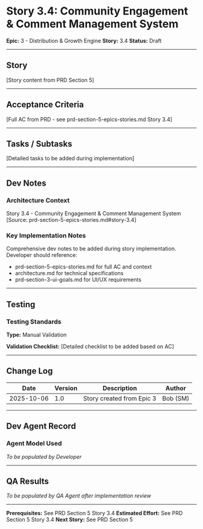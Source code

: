 # Story 3.4: Community Engagement & Comment Management System

**Epic:** 3 - Distribution & Growth Engine
**Story:** 3.4
**Status:** Draft

---

## Story

[Story content from PRD Section 5]

---

## Acceptance Criteria

[Full AC from PRD - see prd-section-5-epics-stories.md Story 3.4]

---

## Tasks / Subtasks

[Detailed tasks to be added during implementation]

---

## Dev Notes

### Architecture Context

Story 3.4 - Community Engagement & Comment Management System
[Source: prd-section-5-epics-stories.md#story-3.4]

### Key Implementation Notes

Comprehensive dev notes to be added during story implementation.
Developer should reference:
- prd-section-5-epics-stories.md for full AC and context
- architecture.md for technical specifications
- prd-section-3-ui-goals.md for UI/UX requirements

---

## Testing

### Testing Standards

**Type:** Manual Validation

**Validation Checklist:**
[Detailed checklist to be added based on AC]

---

## Change Log

| Date | Version | Description | Author |
|------|---------|-------------|--------|
| 2025-10-06 | 1.0 | Story created from Epic 3 | Bob (SM) |

---

## Dev Agent Record

### Agent Model Used

_To be populated by Developer_

---

## QA Results

_To be populated by QA Agent after implementation review_

---

**Prerequisites:** See PRD Section 5 Story 3.4
**Estimated Effort:** See PRD Section 5 Story 3.4
**Next Story:** See PRD Section 5
